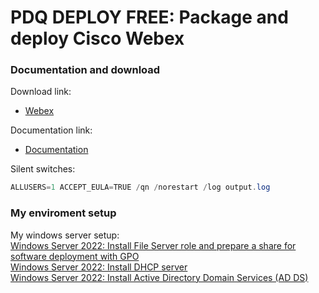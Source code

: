 # PDQ DEPLOY FREE: Package and deploy Cisco Webex
### Documentation and download
Download link:

* [Webex](https://www.webex.com/downloads.html)

Documentation link:

* [Documentation](https://help.webex.com/en-us/article/nw5p67g/Webex-App-%7C-Installation-and-automatic-upgrade#Cisco_Reference.dita_de4f9295-316d-4e1c-8f47-329ddfdb984d)

Silent switches:
```powershell
ALLUSERS=1 ACCEPT_EULA=TRUE /qn /norestart /log output.log
```

### My enviroment setup
My windows server setup: <br />
[Windows Server 2022: Install File Server role and prepare a share for software deployment with GPO](https://youtu.be/jEWSdC2qwyA) <br />
[Windows Server 2022: Install DHCP server](https://youtu.be/8n0MD9stQis) <br />
[Windows Server 2022: Install Active Directory Domain Services (AD DS)](https://youtu.be/1cYewbW3Tl0) <br />